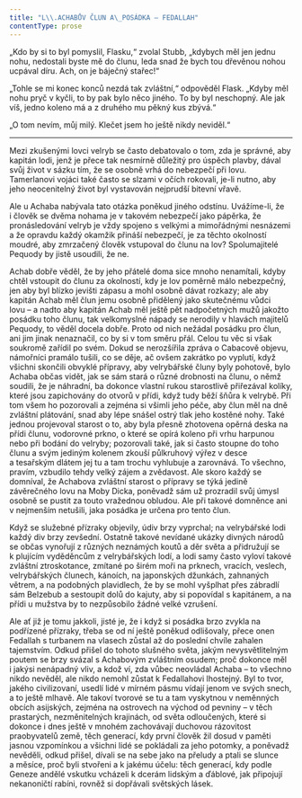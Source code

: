 ```yaml
---
title: "L\\.ACHABŮV ČLUN A\_POSÁDKA — FEDALLAH"
contentType: prose
---
```


  

„Kdo by si to byl pomyslil, Flasku,“ zvolal Stubb, „kdybych měl jen jednu nohu, nedostali byste mě do člunu, leda snad že bych tou dřevěnou nohou ucpával díru. Ach, on je báječný stařec!“

„Tohle se mi konec konců nezdá tak zvláštní,“ odpověděl Flask. „Kdyby měl nohu pryč v kyčli, to by pak bylo něco jiného. To by byl neschopný. Ale jak víš, jedno koleno má a z druhého mu pěkný kus zbývá.“

„O tom nevím, můj milý. Klečet jsem ho ještě nikdy neviděl.“

* * *

  

Mezi zkušenými lovci velryb se často debatovalo o tom, zda je správné, aby kapitán lodi, jenž je přece tak nesmírně důležitý pro úspěch plavby, dával svůj život v sázku tím, že se osobně vrhá do nebezpečí při lovu. Tamerlanovi vojáci také často se slzami v očích rokovali, je-li nutno, aby jeho neocenitelný život byl vystavován nejprudší bitevní vřavě.

Ale u Achaba nabývala tato otázka poněkud jiného odstínu. Uvážíme-li, že i člověk se dvěma nohama je v takovém nebezpečí jako pápěrka, že pronásledování velryb je vždy spojeno s velkými a mimořádnými nesnázemi a že opravdu každý okamžik přináší nebezpečí, je za těchto okolností moudré, aby zmrzačený člověk vstupoval do člunu na lov? Spolumajitelé Pequody by jistě usoudili, že ne.

Achab dobře věděl, že by jeho přátelé doma sice mnoho nenamítali, kdyby chtěl vstoupit do člunu za okolností, kdy je lov poměrně málo nebezpečný, jen aby byl blízko jevišti zápasu a mohl osobně dávat rozkazy; ale aby kapitán Achab měl člun jemu osobně přidělený jako skutečnému vůdci lovu – a nadto aby kapitán Achab měl ještě pět nadpočetných mužů jakožto posádku toho člunu, tak velkomyslné nápady se nerodily v hlavách majitelů Pequody, to věděl docela dobře. Proto od nich nežádal posádku pro člun, ani jim jinak nenaznačil, co by si v tom směru přál. Celou tu věc si však soukromě zařídil po svém. Dokud se nerozšířila zpráva o Cabacově objevu, námořníci pramálo tušili, co se děje, ač ovšem zakrátko po vyplutí, když všichni skončili obvyklé přípravy, aby velrybářské čluny byly pohotově, bylo Achaba občas vidět, jak se sám stará o různé drobnosti na člunu, o němž soudili, že je náhradní, ba dokonce vlastní rukou starostlivě přiřezával kolíky, které jsou zapichovány do otvo­rů v přídi, když tudy běží šňůra k velrybě. Při tom všem ho pozorovali a zejména si všimli jeho péče, aby člun měl na dně zvláštní plátování, snad aby lépe snášel ostrý tlak jeho kostěné nohy. Také jednou projevoval starost o to, aby byla přesně zhotovena opěrná deska na přídi člunu, vodorovné prkno, o které se opírá koleno při vrhu harpunou nebo při bodání do velryby; pozorovali také, jak si často stoupne do toho člunu a svým jediným kolenem zkouší půlkruhový výřez v desce a tesařským dlátem jej tu a tam trochu vyhlubuje a zarovnává. To všechno, pravím, vzbudilo tehdy velký zájem a zvědavost. Ale skoro každý se domníval, že Achabova zvláštní starost o přípravy se týká jedině závěrečného lovu na Moby Dicka, poněvadž sám už prozradil svůj úmysl osobně se pustit za touto vražednou obludou. Ale při takové domněnce ani v nejmenším netušili, jaka posádka je určena pro tento člun.

Když se služebné přízraky objevily, údiv brzy vyprchal; na velrybářské lodi každý div brzy zevšední. Ostatně takové nevídané ukázky divných národů se občas vynořují z různých neznámých koutů a děr světa a přidružují se k plujícím vyděděncům z velrybářských lodí, a lodi samy často vyloví takové zvláštní ztroskotance, zmítané po širém moři na prknech, vracích, veslech, velrybářských člunech, kánoích, na japonských džunkách, zahnaných větrem, a na podobných plavidlech, že by se mohl vyšplhat přes zábradlí sám Belzebub a sestoupit dolů do kajuty, aby si popovídal s kapitánem, a na přídi u mužstva by to nezpůsobilo žádné velké vzrušení.

Ale ať již je tomu jakkoli, jisté je, že i když si posádka brzo zvykla na podřízené přízraky, třeba se od ní ještě poněkud odlišovaly, přece onen Fedallah s turbanem na vlasech zůstal až do poslední chvíle zahalen tajemstvím. Odkud přišel do tohoto slušného světa, jakým nevysvětlitelným poutem se brzy svázal s Achabovým zvláštním osudem; proč dokonce měl i jakýsi nenápadný vliv, a kdož ví, zda vůbec neovládal Achaba – to všechno nikdo nevěděl, ale nikdo nemohl zůstat k Fedallahovi lhostejný. Byl to tvor, jakého civilizovaní, usedlí lidé v mírném pásmu vídají jenom ve svých snech, a to ještě mlhavě. Ale takoví tvorové se tu a tam vyskytnou v neměnných obcích asijských, zejména na ostrovech na východ od pevniny – v těch prastarých, nezměnitelných krajinách, od světa odloučených, které si dokonce i dnes ještě v mnohém zachovávají duchovou rázovitost praobyvatelů země, těch generací, kdy první člověk žil dosud v paměti jasnou vzpomínkou a všichni lidé se pokládali za jeho potomky, a poněvadž nevěděli, odkud přišel, dívali se na sebe jako na přeludy a ptali se slunce a měsíce, proč byli stvořeni a k jakému účelu: těch generací, kdy podle Geneze andělé vskutku vcházeli k dcerám lidským a ďáblové, jak připojují nekanoničtí rabíni, rovněž si dopřávali světských lásek.
